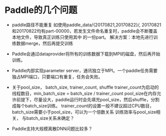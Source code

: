 # Paddle的几个问题

* paddle路径不能重复
  如使用paddle_data/{20170821,20170822}/, 20170821和20170822均有part-00000，若发生文件命名重复时，paddle会不断覆盖本地文件，导致真正训练只使用其中
  的一份part。
  解决方案：本地先进行训练数据merge，然后再提交训练
  
* Paddle会通过dataprovider将所有的训练数据下载到MPI的磁盘，然后再开始训练。

* Paddle内部实现parameter server，通讯独立于MPI。一个paddle任务需要独占MPI端口，只要端口有重复，任务会失败。

* 关于pool_size， batch_size, trainer_count, shuffle
  trainer_count为启动的线程数目，min_batch_size = batch_size / trainer_count
  pool_size在内存允许前提下，尽量设大，paddle运行时会先填充pool_size，然后shuffle，分割成每个batch_size训练。
  trainer_count的设置一般不建议超过CPU数目，batch_size需要小于pool_size，可以为一个倍数关系
  训练效率与pool_size相关， 与batch_size关系未确定？
  
* Paddle支持大规模离散DNN问题比较多？
